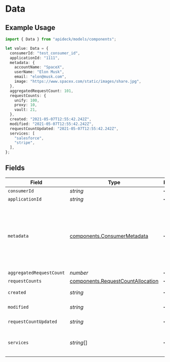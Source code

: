# Data

## Example Usage

```typescript
import { Data } from "apideck/models/components";

let value: Data = {
  consumerId: "test_consumer_id",
  applicationId: "1111",
  metadata: {
    accountName: "SpaceX",
    userName: "Elon Musk",
    email: "elon@musk.com",
    image: "https://www.spacex.com/static/images/share.jpg",
  },
  aggregatedRequestCount: 101,
  requestCounts: {
    unify: 100,
    proxy: 10,
    vault: 21,
  },
  created: "2021-05-07T12:55:42.242Z",
  modified: "2021-05-07T12:55:42.242Z",
  requestCountUpdated: "2021-05-07T12:55:42.242Z",
  services: [
    "salesforce",
    "stripe",
  ],
};
```

## Fields

| Field                                                                                                                 | Type                                                                                                                  | Required                                                                                                              | Description                                                                                                           | Example                                                                                                               |
| --------------------------------------------------------------------------------------------------------------------- | --------------------------------------------------------------------------------------------------------------------- | --------------------------------------------------------------------------------------------------------------------- | --------------------------------------------------------------------------------------------------------------------- | --------------------------------------------------------------------------------------------------------------------- |
| `consumerId`                                                                                                          | *string*                                                                                                              | :heavy_minus_sign:                                                                                                    | N/A                                                                                                                   | test_consumer_id                                                                                                      |
| `applicationId`                                                                                                       | *string*                                                                                                              | :heavy_minus_sign:                                                                                                    | N/A                                                                                                                   | 1111                                                                                                                  |
| `metadata`                                                                                                            | [components.ConsumerMetadata](../../models/components/consumermetadata.md)                                            | :heavy_minus_sign:                                                                                                    | The metadata of the consumer. This is used to display the consumer in the sidebar. This is optional, but recommended. |                                                                                                                       |
| `aggregatedRequestCount`                                                                                              | *number*                                                                                                              | :heavy_minus_sign:                                                                                                    | N/A                                                                                                                   | 101                                                                                                                   |
| `requestCounts`                                                                                                       | [components.RequestCountAllocation](../../models/components/requestcountallocation.md)                                | :heavy_minus_sign:                                                                                                    | N/A                                                                                                                   |                                                                                                                       |
| `created`                                                                                                             | *string*                                                                                                              | :heavy_minus_sign:                                                                                                    | N/A                                                                                                                   | 2021-05-07T12:55:42.242Z                                                                                              |
| `modified`                                                                                                            | *string*                                                                                                              | :heavy_minus_sign:                                                                                                    | N/A                                                                                                                   | 2021-05-07T12:55:42.242Z                                                                                              |
| `requestCountUpdated`                                                                                                 | *string*                                                                                                              | :heavy_minus_sign:                                                                                                    | N/A                                                                                                                   | 2021-05-07T12:55:42.242Z                                                                                              |
| `services`                                                                                                            | *string*[]                                                                                                            | :heavy_minus_sign:                                                                                                    | N/A                                                                                                                   | [<br/>"salesforce",<br/>"stripe"<br/>]                                                                                |